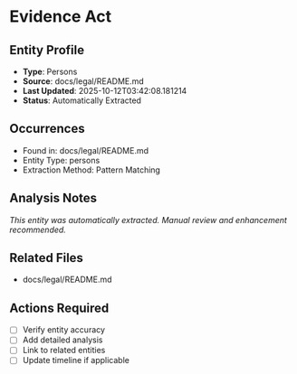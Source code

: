 # Evidence Act

## Entity Profile
- **Type**: Persons
- **Source**: docs/legal/README.md
- **Last Updated**: 2025-10-12T03:42:08.181214
- **Status**: Automatically Extracted

## Occurrences
- Found in: docs/legal/README.md
- Entity Type: persons
- Extraction Method: Pattern Matching

## Analysis Notes
*This entity was automatically extracted. Manual review and enhancement recommended.*

## Related Files
- docs/legal/README.md

## Actions Required
- [ ] Verify entity accuracy
- [ ] Add detailed analysis
- [ ] Link to related entities
- [ ] Update timeline if applicable
